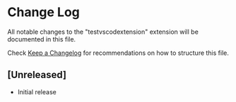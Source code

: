 # Change Log

All notable changes to the "testvscodextension" extension will be documented in this file.

Check [Keep a Changelog](http://keepachangelog.com/) for recommendations on how to structure this file.

## [Unreleased]

- Initial release